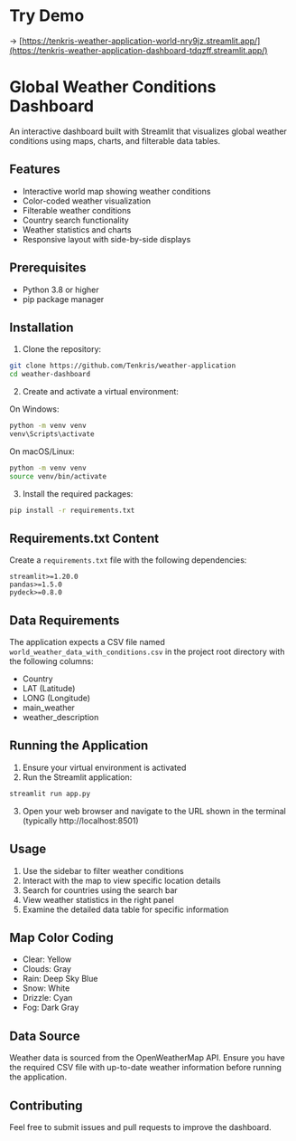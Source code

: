# Try Demo 
-> [https://tenkris-weather-application-world-nry9jz.streamlit.app/](https://tenkris-weather-application-dashboard-tdqzff.streamlit.app/)

# Global Weather Conditions Dashboard

An interactive dashboard built with Streamlit that visualizes global weather conditions using maps, charts, and filterable data tables.

## Features

- Interactive world map showing weather conditions
- Color-coded weather visualization
- Filterable weather conditions
- Country search functionality
- Weather statistics and charts
- Responsive layout with side-by-side displays

## Prerequisites

- Python 3.8 or higher
- pip package manager

## Installation

1. Clone the repository:

```bash
git clone https://github.com/Tenkris/weather-application
cd weather-dashboard
```

2. Create and activate a virtual environment:

On Windows:

```bash
python -m venv venv
venv\Scripts\activate
```

On macOS/Linux:

```bash
python -m venv venv
source venv/bin/activate
```

3. Install the required packages:

```bash
pip install -r requirements.txt
```

## Requirements.txt Content

Create a `requirements.txt` file with the following dependencies:

```
streamlit>=1.20.0
pandas>=1.5.0
pydeck>=0.8.0
```

## Data Requirements

The application expects a CSV file named `world_weather_data_with_conditions.csv` in the project root directory with the following columns:

- Country
- LAT (Latitude)
- LONG (Longitude)
- main_weather
- weather_description

## Running the Application

1. Ensure your virtual environment is activated
2. Run the Streamlit application:

```bash
streamlit run app.py
```

3. Open your web browser and navigate to the URL shown in the terminal (typically http://localhost:8501)

## Usage

1. Use the sidebar to filter weather conditions
2. Interact with the map to view specific location details
3. Search for countries using the search bar
4. View weather statistics in the right panel
5. Examine the detailed data table for specific information

## Map Color Coding

- Clear: Yellow
- Clouds: Gray
- Rain: Deep Sky Blue
- Snow: White
- Drizzle: Cyan
- Fog: Dark Gray

## Data Source

Weather data is sourced from the OpenWeatherMap API. Ensure you have the required CSV file with up-to-date weather information before running the application.

## Contributing

Feel free to submit issues and pull requests to improve the dashboard.
